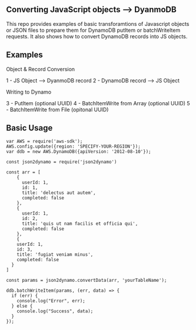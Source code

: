## Converting JavaScript objects --> DyanmoDB

This repo provides examples of basic transforamtions of Javascript objects or JSON files to prepare them for DynamoDB putItem or batchWriteItem requests. It also shows how to convert DynamoDB records into JS objects.

## Examples

Object & Record Conversion

1 - JS Object --> DyanmoDB record
2 - DynamoDB record --> JS Object

Writing to Dynamo

3 - PutItem (optional UUID)
4 - BatchItemWrite from Array (optional UUID)
5 - BatchItemWrite from File (opitonal UUID)

## Basic Usage

```
var AWS = require('aws-sdk');
AWS.config.update({region: 'SPECIFY-YOUR-REGION'});
var ddb = new AWS.DynamoDB({apiVersion: '2012-08-10'});

const json2dynamo = require('json2dynamo')

const arr = [
    {
      userId: 1,
      id: 1,
      title: 'delectus aut autem',
      completed: false
    },
    {
      userId: 1,
      id: 2,
      title: 'quis ut nam facilis et officia qui',
      completed: false
    },
    {
    userId: 1,
    id: 3,
    title: 'fugiat veniam minus',
    completed: false
  }
]

const params = json2dynamo.convertData(arr, 'yourTableName');

ddb.batchWriteItem(params, (err, data) => {
  if (err) {
    console.log("Error", err);
  } else {
    console.log("Success", data);
  }
});
```
